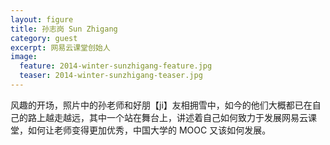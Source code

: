 ```yaml
---
layout: figure
title: 孙志岗 Sun Zhigang
category: guest
excerpt: 网易云课堂创始人
image:
  feature: 2014-winter-sunzhigang-feature.jpg
  teaser: 2014-winter-sunzhigang-teaser.jpg
---
```


风趣的开场，照片中的孙老师和好朋【ji】友相拥雪中，如今的他们大概都已在自己的路上越走越远，其中一个站在舞台上，讲述着自己如何致力于发展网易云课堂，如何让老师变得更加优秀，中国大学的 MOOC 又该如何发展。
